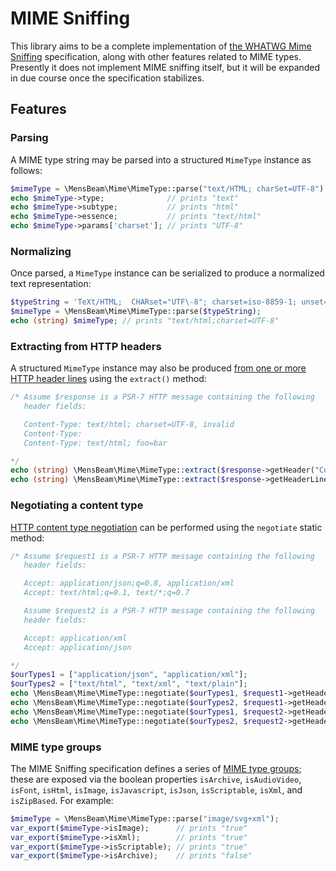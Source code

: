 # MIME Sniffing

This library aims to be a complete implementation of [the WHATWG Mime Sniffing](https://mimesniff.spec.whatwg.org/) specification, along with other features related to MIME types. Presently it does not implement MIME sniffing itself, but it will be expanded in due course once the specification stabilizes.

## Features

### Parsing

A MIME type string may be parsed into a structured `MimeType` instance as follows:

```php
$mimeType = \MensBeam\Mime\MimeType::parse("text/HTML; charSet=UTF-8");
echo $mimeType->type;              // prints "text"
echo $mimeType->subtype;           // prints "html"
echo $mimeType->essence;           // prints "text/html"
echo $mimeType->params['charset']; // prints "UTF-8"
```

### Normalizing

Once parsed, a `MimeType` instance can be serialized to produce a normalized text representation:

```php
$typeString = 'TeXt/HTML;  CHARset="UTF\-8"; charset=iso-8859-1; unset=';
$mimeType = \MensBeam\Mime\MimeType::parse($typeString);
echo (string) $mimeType; // prints "text/html;charset=UTF-8"
```

### Extracting from HTTP headers

A structured `MimeType` instance may also be produced [from one or more HTTP header lines](https://fetch.spec.whatwg.org/#concept-header-extract-mime-type) using the `extract()` method:

```php
/* Assume $response is a PSR-7 HTTP message containing the following
   header fields:

   Content-Type: text/html; charset=UTF-8, invalid
   Content-Type:
   Content-Type: text/html; foo=bar

*/
echo (string) \MensBeam\Mime\MimeType::extract($response->getHeader("Content-Type")); // prints "text/html;foo=bar;charset=UTF-8"
echo (string) \MensBeam\Mime\MimeType::extract($response->getHeaderLine("Content-Type")); // also prints "text/html;foo=bar;charset=UTF-8"
```

### Negotiating a content type

[HTTP content type negotiation](https://www.rfc-editor.org/rfc/rfc9110.html#name-accept) can be performed using the `negotiate` static method:

```php
/* Assume $request1 is a PSR-7 HTTP message containing the following
   header fields:

   Accept: application/json;q=0.8, application/xml
   Accept: text/html;q=0.1, text/*;q=0.7

   Assume $request2 is a PSR-7 HTTP message containing the following
   header fields:

   Accept: application/xml
   Accept: application/json

*/
$ourTypes1 = ["application/json", "application/xml"];
$ourTypes2 = ["text/html", "text/xml", "text/plain"];
echo \MensBeam\Mime\MimeType::negotiate($ourTypes1, $request1->getHeader("Accept")); // "application/xml" has higher qvalue, so is returned
echo \MensBeam\Mime\MimeType::negotiate($ourTypes2, $request1->getHeaderLine("Accept")); // "text/html" has lower qvalue and is disqualified; "text/xml" appears first in our array, so is returned
echo \MensBeam\Mime\MimeType::negotiate($ourTypes1, $request2->getHeader("Accept")); // "application/json" appears first in our array, so is returned
echo \MensBeam\Mime\MimeType::negotiate($ourTypes2, $request2->getHeaderLine("Accept")); // no types are acceptable; null is returned
```


### MIME type groups

The MIME Sniffing specification defines a series of [MIME type groups](https://mimesniff.spec.whatwg.org/#mime-type-groups); these are exposed via the boolean properties `isArchive`, `isAudioVideo`, `isFont`, `isHtml`, `isImage`, `isJavascript`, `isJson`, `isScriptable`, `isXml`, and `isZipBased`. For example:

```php
$mimeType = \MensBeam\Mime\MimeType::parse("image/svg+xml");
var_export($mimeType->isImage);      // prints "true"
var_export($mimeType->isXml);        // prints "true"
var_export($mimeType->isScriptable); // prints "true"
var_export($mimeType->isArchive);    // prints "false"
```
